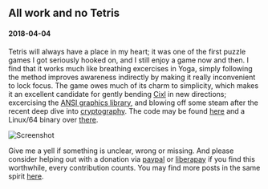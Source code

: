 ## All work and no Tetris
#### 2018-04-04

Tetris will always have a place in my heart; it was one of the first puzzle games I got seriously hooked on, and I still enjoy a game now and then. I find that it works much like breathing excercises in Yoga, simply following the method improves awareness indirectly by making it really inconvenient to lock focus. The game owes much of its charm to simplicity, which makes it an excellent candidate for gently bending [Cixl](https://github.com/basic-gongfu/cixl) in new directions; excercising the [ANSI graphics library](https://github.com/basic-gongfu/cixl/blob/master/examples/ansi.cx), and blowing off some steam after the recent deep dive into [cryptography](https://github.com/basic-gongfu/cixl/blob/master/devlog/turn_on_plugin_encrypt.md). The code may be found [here](https://github.com/basic-gongfu/cixl/blob/master/examples/cixtris.cx) and a Linux/64 binary over [there](https://github.com/basic-gongfu/cxbin/blob/master/linux64/cixtris).

![Screenshot](https://raw.github.com/basic-gongfu/cixl/master/devlog/cixtris.png)

Give me a yell if something is unclear, wrong or missing. And please consider helping out with a donation via [paypal](https://paypal.me/basicgongfu) or [liberapay](https://liberapay.com/basic-gongfu/donate) if you find this worthwhile, every contribution counts. You may find more posts in the same spirit [here](https://github.com/basic-gongfu/cixl/tree/master/devlog).
